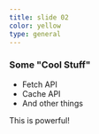 ```yaml
---
title: slide 02
color: yellow
type: general
---
```

### Some "Cool Stuff"

* Fetch API
* Cache API
* And other things

This is powerful!
